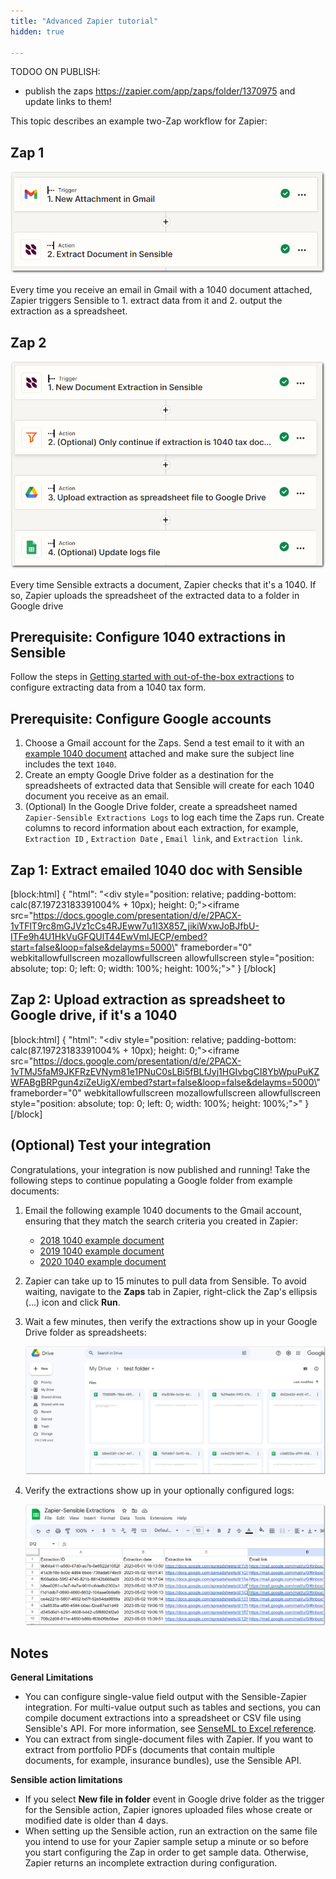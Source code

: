 ```yaml
---
title: "Advanced Zapier tutorial"
hidden: true

---
```


TODOO ON PUBLISH:

- publish the zaps  https://zapier.com/app/zaps/folder/1370975 and update links to them! 

  





This topic describes an example two-Zap workflow for Zapier:

Zap 1
---

![Click to enlarge](https://raw.githubusercontent.com/sensible-hq/sensible-docs/main/readme-sync/assets/v0/images/final/zapier_action_1.png)

Every time you receive an email in Gmail with a 1040 document attached, Zapier triggers Sensible to 1. extract data from it and 2. output the extraction as a spreadsheet.

Zap 2
---

![Click to enlarge](https://raw.githubusercontent.com/sensible-hq/sensible-docs/main/readme-sync/assets/v0/images/final/zapier_action_2.png)

Every time Sensible extracts a document, Zapier checks that it's a 1040. If so, Zapier uploads the spreadsheet of the extracted data to a folder in Google drive

Prerequisite: Configure 1040 extractions in Sensible
----

Follow the steps in [Getting started with out-of-the-box extractions](doc:excel-quickstart) to configure extracting data from a 1040 tax form. 

Prerequisite: Configure Google accounts
----

1. Choose a Gmail account for the Zaps. Send a test email to it with an [example 1040 document](https://github.com/sensible-hq/sensible-configuration-library/raw/main/tax_forms/1040/2021/1040_2021_sample.pdf)  attached and make sure the subject line includes the text `1040`.
2. Create an empty Google Drive folder as a destination for the spreadsheets of extracted data that Sensible will create for each 1040 document you receive as an email.
3. (Optional) In the Google Drive folder, create a spreadsheet named `Zapier-Sensible Extractions Logs` to log each time the Zaps run. Create columns to record information about each extraction, for example, `Extraction ID` , `Extraction Date` , `Email link`, and `Extraction link`.

Zap 1: Extract emailed 1040 doc with Sensible
---



[block:html]
{
  "html": "<div style=\"position: relative; padding-bottom: calc(87.19723183391004% + 10px); height: 0;\"><iframe src=\"https://docs.google.com/presentation/d/e/2PACX-1vTFlT9rc8mGJVz1cCs4RJEww7u1I3X857_jikiWxwJoBJfbU-ITFe9h4U1HkVuGFQUlT44EwVmlJECP/embed?start=false&loop=false&delayms=5000\" frameborder=\"0\" webkitallowfullscreen mozallowfullscreen allowfullscreen style=\"position: absolute; top: 0; left: 0; width: 100%; height: 100%;\"></iframe></div>"
}
[/block]

Zap 2: Upload extraction as spreadsheet to Google drive, if it's a 1040
---



[block:html]
{
  "html": "<div style=\"position: relative; padding-bottom: calc(87.19723183391004% + 10px); height: 0;\"><iframe src=\"https://docs.google.com/presentation/d/e/2PACX-1vTMJ5faM9JKFRzEVNym81e1PNuC0sLBi5fBLfJyj1HGIvbgCI8YbWpuPuKZWFABgBRPgun4ziZeUigX/embed?start=false&loop=false&delayms=5000\" frameborder=\"0\" webkitallowfullscreen mozallowfullscreen allowfullscreen style=\"position: absolute; top: 0; left: 0; width: 100%; height: 100%;\"></iframe></div>"
}
[/block]



(Optional) Test your integration
---

Congratulations, your integration is now published and running! Take the following steps to continue populating a Google folder from example documents:

1. Email the following example 1040 documents to the Gmail account, ensuring that they match the search criteria you created in Zapier:
   - [2018 1040 example document](https://github.com/sensible-hq/sensible-configuration-library/tree/main/tax_forms/1040/2018)
   - [2019 1040 example document](https://github.com/sensible-hq/sensible-configuration-library/tree/main/tax_forms/1040/2019)
   - [2020 1040 example document](https://github.com/sensible-hq/sensible-configuration-library/tree/main/tax_forms/1040/2020)

2. Zapier can take up to 15 minutes to pull data from Sensible. To avoid waiting, navigate to the **Zaps** tab in Zapier, right-click the Zap's ellipsis (...) icon and click **Run**.

3. Wait a few minutes, then verify the extractions show up in your Google Drive folder as spreadsheets:

   ![Click to enlarge](https://raw.githubusercontent.com/sensible-hq/sensible-docs/main/readme-sync/assets/v0/images/final/zapier_action_3.png)

4. Verify the extractions show up in your optionally configured logs:

   ![Click to enlarge](https://raw.githubusercontent.com/sensible-hq/sensible-docs/main/readme-sync/assets/v0/images/final/zapier_action_4.png)

Notes
---

**General Limitations**

- You can configure single-value field output with the Sensible-Zapier integration. For multi-value output such as tables and sections, you can compile document extractions into a spreadsheet or CSV file using Sensible's API. For more information, see [SenseML to Excel reference](doc:excel-reference).
- You can extract from single-document files with Zapier. If you want to extract from portfolio PDFs (documents that contain multiple documents, for example, insurance bundles), use the Sensible API. 

**Sensible action limitations**

- If you select **New file in folder**  event in Google drive folder as the trigger for the Sensible action, Zapier ignores uploaded files whose create or modified date is older than 4 days. 
- When setting up the Sensible action, run an extraction on the same file you intend to use for your Zapier sample setup a minute or so before you start configuring the Zap in order to get sample data. Otherwise, Zapier returns an incomplete extraction during configuration.